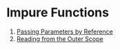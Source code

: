 # Impure Functions



1. [Passing Parameters by Reference](./0-ref.md)
1. [Reading from the Outer Scope](./1-rdout.md)